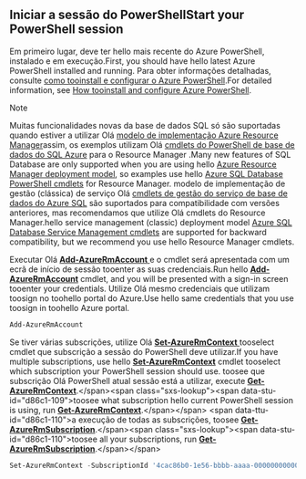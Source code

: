 
## <a name="start-your-powershell-session"></a><span data-ttu-id="d86c1-101">Iniciar a sessão do PowerShell</span><span class="sxs-lookup"><span data-stu-id="d86c1-101">Start your PowerShell session</span></span>
<span data-ttu-id="d86c1-102">Em primeiro lugar, deve ter hello mais recente do Azure PowerShell, instalado e em execução.</span><span class="sxs-lookup"><span data-stu-id="d86c1-102">First, you should have hello latest Azure PowerShell installed and running.</span></span> <span data-ttu-id="d86c1-103">Para obter informações detalhadas, consulte [como tooinstall e configurar o Azure PowerShell](/powershell/azureps-cmdlets-docs).</span><span class="sxs-lookup"><span data-stu-id="d86c1-103">For detailed information, see [How tooinstall and configure Azure PowerShell](/powershell/azureps-cmdlets-docs).</span></span>

> [!NOTE]
> <span data-ttu-id="d86c1-104">Muitas funcionalidades novas da base de dados SQL só são suportadas quando estiver a utilizar Olá [modelo de implementação Azure Resource Manager](../articles/azure-resource-manager/resource-group-overview.md)assim, os exemplos utilizam Olá [cmdlets do PowerShell de base de dados do SQL Azure](https://msdn.microsoft.com/library/azure/mt574084\(v=azure.300\).aspx) para o Resource Manager .</span><span class="sxs-lookup"><span data-stu-id="d86c1-104">Many new features of SQL Database are only supported when you are using hello [Azure Resource Manager deployment model](../articles/azure-resource-manager/resource-group-overview.md), so examples use hello [Azure SQL Database PowerShell cmdlets](https://msdn.microsoft.com/library/azure/mt574084\(v=azure.300\).aspx) for Resource Manager.</span></span> <span data-ttu-id="d86c1-105">modelo de implementação de gestão (clássica) de serviço Olá [cmdlets de gestão do serviço de base de dados do Azure SQL](https://msdn.microsoft.com/library/azure/dn546723\(v=azure.300\).aspx) são suportados para compatibilidade com versões anteriores, mas recomendamos que utilize Olá cmdlets do Resource Manager.</span><span class="sxs-lookup"><span data-stu-id="d86c1-105">hello service management (classic) deployment model [Azure SQL Database Service Management cmdlets](https://msdn.microsoft.com/library/azure/dn546723\(v=azure.300\).aspx) are supported for backward compatibility, but we recommend you use hello Resource Manager cmdlets.</span></span>
> 
> 

<span data-ttu-id="d86c1-106">Executar Olá [ **Add-AzureRmAccount** ](https://msdn.microsoft.com/library/azure/mt619267\(v=azure.300\).aspx) e o cmdlet será apresentada com um ecrã de início de sessão tooenter as suas credenciais.</span><span class="sxs-lookup"><span data-stu-id="d86c1-106">Run hello [**Add-AzureRmAccount**](https://msdn.microsoft.com/library/azure/mt619267\(v=azure.300\).aspx) cmdlet, and you will be presented with a sign-in screen tooenter your credentials.</span></span> <span data-ttu-id="d86c1-107">Utilize Olá mesmo credenciais que utilizam toosign no toohello portal do Azure.</span><span class="sxs-lookup"><span data-stu-id="d86c1-107">Use hello same credentials that you use toosign in toohello Azure portal.</span></span>

```PowerShell
Add-AzureRmAccount
```

<span data-ttu-id="d86c1-108">Se tiver várias subscrições, utilize Olá [ **Set-AzureRmContext** ](https://msdn.microsoft.com/library/azure/mt619263\(v=azure.300\).aspx) tooselect cmdlet que subscrição a sessão do PowerShell deve utilizar.</span><span class="sxs-lookup"><span data-stu-id="d86c1-108">If you have multiple subscriptions, use hello [**Set-AzureRmContext**](https://msdn.microsoft.com/library/azure/mt619263\(v=azure.300\).aspx) cmdlet tooselect which subscription your PowerShell session should use.</span></span> <span data-ttu-id="d86c1-109">toosee que subscrição Olá PowerShell atual sessão está a utilizar, execute [ **Get-AzureRmContext**](https://msdn.microsoft.com/library/azure/mt619265\(v=azure.300\).aspx).</span><span class="sxs-lookup"><span data-stu-id="d86c1-109">toosee what subscription hello current PowerShell session is using, run [**Get-AzureRmContext**](https://msdn.microsoft.com/library/azure/mt619265\(v=azure.300\).aspx).</span></span> <span data-ttu-id="d86c1-110">a execução de todas as subscrições, toosee [ **Get-AzureRmSubscription**](https://msdn.microsoft.com/library/azure/mt619284\(v=azure.300\).aspx).</span><span class="sxs-lookup"><span data-stu-id="d86c1-110">toosee all your subscriptions, run [**Get-AzureRmSubscription**](https://msdn.microsoft.com/library/azure/mt619284\(v=azure.300\).aspx).</span></span>

```PowerShell
Set-AzureRmContext -SubscriptionId '4cac86b0-1e56-bbbb-aaaa-000000000000'
```
